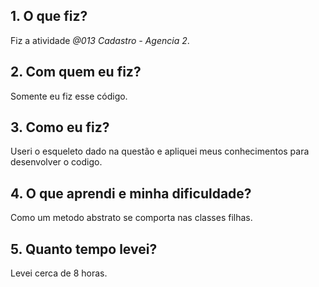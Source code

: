 ## 1. O que fiz?

Fiz a atividade _@013 Cadastro - Agencia 2_.

## 2. Com quem eu fiz?

Somente eu fiz esse código.

## 3. Como eu fiz?

Useri o esqueleto dado na questão e apliquei meus conhecimentos para desenvolver o codigo.

## 4. O que aprendi e minha dificuldade?

Como um metodo abstrato se comporta nas classes filhas.

## 5. Quanto tempo levei?

Levei cerca de 8 horas.
